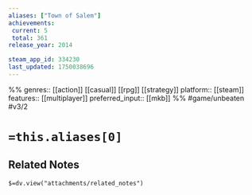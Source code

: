 ```yaml
---
aliases: ["Town of Salem"]
achievements:
 current: 5
 total: 361
release_year: 2014

steam_app_id: 334230
last_updated: 1750038696
---
```

%%
genres:: [[action]] [[casual]] [[rpg]] [[strategy]]
platform:: [[steam]]
features:: [[multiplayer]]
preferred_input:: [[mkb]]
%%
#game/unbeaten
#v3/2

# `=this.aliases[0]`
## Related Notes
`$=dv.view("attachments/related_notes")`